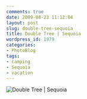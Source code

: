 ```yaml
---
comments: true
date: 2009-08-23 11:12:04
layout: post
slug: double-tree-sequoia
title: Double Tree | Sequoia
wordpress_id: 1979
categories:
- PhotoBlog
tags:
- camping
- Sequoia
- vacation
---
```


![Double Tree | Sequoia](http://ryanfitzer.com/main/wp-content/uploads/2009/08/pan-double-tree-950x373.jpg)

